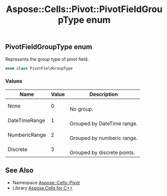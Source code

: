 ﻿---
title: Aspose::Cells::Pivot::PivotFieldGroupType enum
linktitle: PivotFieldGroupType
second_title: Aspose.Cells for C++ API Reference
description: 'Aspose::Cells::Pivot::PivotFieldGroupType enum. Represents the group type of pivot field in C++.'
type: docs
weight: 3300
url: /cpp/aspose.cells.pivot/pivotfieldgrouptype/
---
## PivotFieldGroupType enum


Represents the group type of pivot field.

```cpp
enum class PivotFieldGroupType
```

### Values

| Name | Value | Description |
| --- | --- | --- |
| None | 0 | <br>No group. |
| DateTimeRange | 1 | <br>Grouped by DateTime range. |
| NumbericRange | 2 | <br>Grouped by numberic range. |
| Discrete | 3 | <br>Grouped by discrete points. |

## See Also

* Namespace [Aspose::Cells::Pivot](../)
* Library [Aspose.Cells for C++](../../)
